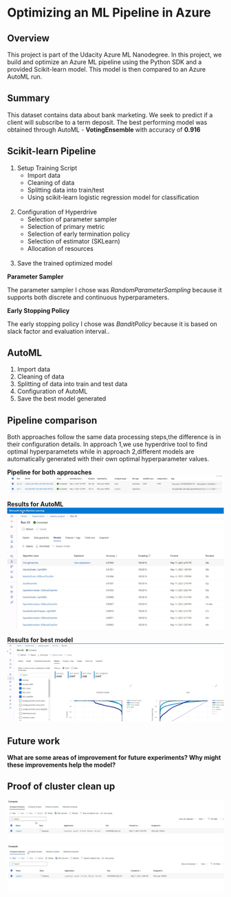 # Optimizing an ML Pipeline in Azure

## Overview
This project is part of the Udacity Azure ML Nanodegree.
In this project, we build and optimize an Azure ML pipeline using the Python SDK and a provided Scikit-learn model.
This model is then compared to an Azure AutoML run.

## Summary
This dataset contains data about bank marketing. We seek to predict if a client will subscribe to a term deposit.
The best performing model was obtained through AutoML - <strong> VotingEnsemble </strong> with accuracy of <b>0.916</b></p>

## Scikit-learn Pipeline
<ol>
  <li>Setup Training Script
    <ul>
      <li> Import data </li>
      <li> Cleaning of data </li>
      <li> Splitting data into train/test </li>
      <li> Using scikit-learn logistic regression model for classification </li>
    </ul>
  </li><br>
  <li> Configuration of Hyperdrive
    <ul>
      <li> Selection of parameter sampler </li>
      <li> Selection of primary metric </li>
      <li> Selection of early termination policy </li>
      <li> Selection of estimator (SKLearn) </li>
      <li> Allocation of resources </li>
    </ul>
  </li><br>  
  <li>Save the trained optimized model</li>
</ol>

**Parameter Sampler**
<p>The parameter sampler I chose was <i>RandomParameterSampling</i> because it supports both discrete and continuous hyperparameters.</p>

**Early Stopping Policy**
<p> The early stopping policy I chose was <i>BanditPolicy</i> because it is based on slack factor and evaluation interval..</p>

## AutoML
<ol>
  <li> Import data</li>
  <li> Cleaning of data</li>
  <li> Splitting of data into train and test data </li>
  <li> Configuration of AutoML </li>
  <li> Save the best model generated </li>
</ol>

## Pipeline comparison
<p>Both approaches follow the same data processing steps,the difference is in their configuration details. In approach 1,we use hyperdrive tool to find optimal hyperparametets while in approach 2,different models are automatically generated with their own optimal hyperparameter values.<p>
  
**Pipeline for both approaches**
<img src = 'https://github.com/billy-odera/nd00333_AZMLND_Optimizing_a_Pipeline_in_Azure-Starter_Files/blob/master/explanation3.jpg'>

**Results for AutoML**
<img src = 'https://github.com/billy-odera/nd00333_AZMLND_Optimizing_a_Pipeline_in_Azure-Starter_Files/blob/master/explanation1.jpg'>

**Results for best model**
<img src = 'https://github.com/billy-odera/nd00333_AZMLND_Optimizing_a_Pipeline_in_Azure-Starter_Files/blob/master/explanation2.jpg'>

## Future work
**What are some areas of improvement for future experiments? Why might these improvements help the model?**

## Proof of cluster clean up
<img src = 'https://github.com/billy-odera/nd00333_AZMLND_Optimizing_a_Pipeline_in_Azure-Starter_Files/blob/master/explanation4.jpg'>
<img src = 'https://github.com/billy-odera/nd00333_AZMLND_Optimizing_a_Pipeline_in_Azure-Starter_Files/blob/master/explanation5.jpg'>
